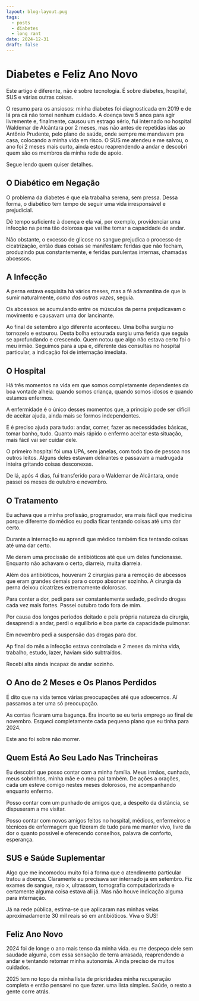```yaml
---
layout: blog-layout.pug
tags:
  - posts
  - diabetes
  - long rant
date: 2024-12-31
draft: false
---
```

# Diabetes e Feliz Ano Novo

Este artigo é diferente, não é sobre tecnologia. É sobre diabetes, hospital, SUS
e várias outras coisas.

O resumo para os ansiosos: minha diabetes foi diagnosticada em 2019 e de lá pra
cá não tomei nenhum cuidado. A doença teve 5 anos para agir livremente e,
finalmente, causou um estrago sério, fui internado no hospital Waldemar de
Alcântara por 2 meses, mas não antes de repetidas idas ao Antônio Prudente, pelo
plano de saúde, onde sempre me mandavam pra casa, colocando a minha vida em
risco. O SUS me atendeu e me salvou, o ano foi 2 meses mais curto, ainda estou
reaprendendo a andar e descobri quem são os membros da minha rede de apoio.

Segue lendo quem quiser detalhes.

## O Diabético em Negação

O problema da diabetes é que ela trabalha serena, sem pressa. Dessa forma, o
diabético tem tempo de seguir uma vida irresponsável e prejudicial.

Dê tempo suficiente à doença e ela vai, por exemplo, providenciar uma infecção
na perna tão dolorosa que vai lhe tomar a capacidade de andar.

Não obstante, o excesso de glicose no sangue prejudica o processo de
cicatrização, então duas coisas se manifestam: feridas que não fecham, produzindo
pus constantemente, e feridas purulentas internas, chamadas abcessos.

## A Infecção

A perna estava esquisita há vários meses, mas a fé adamantina de que ia sumir
naturalmente, _como das outras vezes_, seguia.

Os abcessos se acumulando entre os músculos da perna prejudicavam o movimento e
causavam uma dor lancinante.

Ao final de setembro algo diferente aconteceu. Uma bolha surgiu no tornozelo e
estourou. Desta bolha estourada surgiu uma ferida que seguia se aprofundando e
crescendo. Quem notou que algo não estava certo foi o meu irmão. Seguimos para a
upa e, diferente das consultas no hospital particular, a indicação foi de
internação imediata.

## O Hospital

Há três momentos na vida em que somos completamente dependentes da boa vontade
alheia: quando somos criança, quando somos idosos e quando estamos enfermos.

A enfermidade é o único desses momentos que, a princípio pode ser difícil de
aceitar ajuda, ainda mais se formos independentes.

E é preciso ajuda para tudo: andar, comer, fazer as necessidades básicas, tomar
banho, tudo. Quanto mais rápido o enfermo aceitar esta situação, mais fácil vai
ser cuidar dele.

O primeiro hospital foi uma UPA, sem janelas, com todo tipo de pessoa nos outros
leitos. Alguns deles estavam delirantes e passavam a madrugada inteira gritando
coisas desconexas.

De lá, após 4 dias, fui transferido para o Waldemar de Alcântara, onde passei os
meses de outubro e novembro.

## O Tratamento

Eu achava que a minha profissão, programador, era mais fácil que medicina porque
diferente do médico eu podia ficar tentando coisas até uma dar certo.

Durante a internação eu aprendi que médico também fica tentando coisas até uma
dar certo.

Me deram uma procissão de antibióticos até que um deles funcionasse. Enquanto
não achavam o certo, diarreia, muita diarreia.

Além dos antibióticos, houveram 2 cirurgias para a remoção de abcessos que eram
grandes demais para o corpo absorver sozinho. A cirurgia da perna deixou
cicatrizes extremamente dolorosas.

Para conter a dor, pedi para ser constantemente sedado, pedindo drogas cada vez
mais fortes. Passei outubro todo fora de mim.

Por causa dos longos períodos deitado e pela própria natureza da cirurgia,
desaprendi a andar, perdi o equilíbrio e boa parte da capacidade pulmonar.

Em novembro pedi a suspensão das drogas para dor.

Ap final do mês a infecção estava controlada e 2 meses da minha vida, trabalho,
estudo, lazer, haviam sido subtraídos.

Recebi alta ainda incapaz de andar sozinho.

## O Ano de 2 Meses e Os Planos Perdidos

É dito que na vida temos várias preocupações até que adoecemos. Aí passamos a
ter uma só preocupação.

As contas ficaram uma bagunça. Era incerto se eu teria emprego ao final de
novembro. Esqueci completamente cada pequeno plano que eu tinha para 2024.

Este ano foi sobre não morrer.

## Quem Está Ao Seu Lado Nas Trincheiras

Eu descobri que posso contar com a minha família. Meus irmãos, cunhada, meus
sobrinhos, minha mãe e o meu pai também. De ações a orações, cada um esteve
comigo nestes meses dolorosos, me acompanhando enquanto enfermo.

Posso contar com um punhado de amigos que, a despeito da distância, se
dispuseram a me visitar.

Posso contar com novos amigos feitos no hospital, médicos, enfermeiros e
técnicos de enfermagem que fizeram de tudo para me manter vivo, livre da dor o
quanto possível e oferecendo conselhos, palavra de conforto, esperança.

## SUS e Saúde Suplementar

Algo que me incomodou muito foi a forma que o atendimento particular tratou a
doença. Claramente eu precisava ser internado já em setembro. Fiz exames de
sangue, raio x, ultrassom, tomografia computadorizada e certamente alguma coisa
estava ali já. Mas não houve indicação alguma para internação.

Já na rede pública, estima-se que aplicaram nas minhas veias aproximadamente 30
mil reais só em antibióticos. Viva o SUS!

## Feliz Ano Novo

2024 foi de longe o ano mais tenso da minha vida. eu me despeço dele sem saudade
alguma, com essa sensação de terra arrasada, reaprendendo a andar e tentando
retomar minha autonomia. Ainda preciso de muitos cuidados.

2025 tem no topo da minha lista de prioridades minha recuperação completa e
então pensarei no que fazer. uma lista simples. Saúde, o resto a gente corre
atrás.

